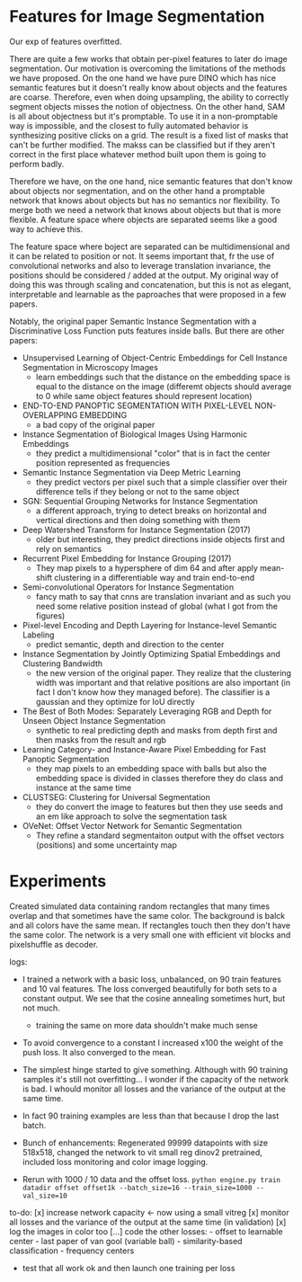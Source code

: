 
# Features for Image Segmentation

Our exp of features overfitted.

There are quite a few works that obtain per-pixel features to later do image segmentation.
Our motivation is overcoming the limitations of the methods we have proposed. On the one hand we have pure DINO which has nice semantic features but it doesn't really know about objects and the features are coarse. Therefore, even when doing upsampling, the ability to correctly segment objects misses the notion of objectness. On the other hand, SAM is all about objectness but it's promptable. To use it in a non-promptable way is impossible, and the closest to fully automated behavior  is synthesizing positive clicks on a grid. The result is a fixed list of masks that  can't be further modified. The makss can be classified but if they aren't correct in the first place whatever method built upon them is going to perform badly. 

Therefore we have, on the one hand, nice semantic features that don't know about objects nor segmentation, and on the other hand a promptable network that knows about objects but has no semantics nor flexibility. To merge both we need a network that knows about objects but that is more flexible. A feature space where objects are separated seems like a good way to achieve this.

The feature space where boject are separated can be multidimensional and it can be related to position or not. It seems important that, fr the use of convolutional networks and also to leverage translation invariance, the positions should be considered / added at the output. My original way of doing this was through scaling and concatenation, but this is not as elegant, interpretable and learnable as the paproaches that were proposed in a few papers. 

Notably, the original paper Semantic Instance Segmentation with a Discriminative Loss Function puts features inside balls. 
But there are other papers:
- Unsupervised Learning of Object-Centric Embeddings for Cell Instance Segmentation in Microscopy Images
    - learn embeddings such that the distance on the embedding space is equal to the distance on the image (differemt objects should average to 0 while same object features should represent location)
- END-TO-END PANOPTIC SEGMENTATION WITH PIXEL-LEVEL NON-OVERLAPPING EMBEDDING
    - a bad copy of the original paper
- Instance Segmentation of Biological Images Using Harmonic Embeddings
    - they predict a multidimensional "color" that is in fact the center position represented as frequencies
- Semantic Instance Segmentation via Deep Metric Learning
    - they predict vectors per pixel such that a simple classifier over their difference tells if they belong or not to the same object
- SGN: Sequential Grouping Networks for Instance Segmentation
    - a different approach, trying to detect breaks on horizontal and vertical directions and then doing something with them
- Deep Watershed Transform for Instance Segmentation (2017)
    - older but interesting, they predict directions inside objects first and rely on semantics
- Recurrent Pixel Embedding for Instance Grouping (2017)
    - They map pixels to a hypersphere of dim 64 and after apply mean-shift clustering in a differentiable way and train end-to-end
- Semi-convolutional Operators for Instance Segmentation
    - fancy math to say that cnns are translation invariant and as such you need some relative position instead of global (what I got from the figures)
- Pixel-level Encoding and Depth Layering for Instance-level Semantic Labeling
    - predict semantic, depth and direction to the center
- Instance Segmentation by Jointly Optimizing Spatial Embeddings and Clustering Bandwidth
    - the new version of the original paper. They realize that the clustering width was important and that relative positions are also important (in fact I don't know how they managed before). The classifier is a gaussian and they optimize for IoU directly 
- The Best of Both Modes: Separately Leveraging RGB and Depth for Unseen Object Instance Segmentation
    - synthetic to real predicting depth and masks from depth first and then masks from the result and rgb
- Learning Category- and Instance-Aware Pixel Embedding for Fast Panoptic Segmentation
    - they map pixels to an embedding space with balls but also the embedding space is divided in classes therefore they do class and instance at the same time
- CLUSTSEG: Clustering for Universal Segmentation
    - they do convert the image to features but then they use seeds and an em like approach to solve the segmentation task
- OVeNet: Offset Vector Network for Semantic Segmentation
    - They refine a standard segmentaiton output with the offset vectors (positions) and some uncertainty map



# Experiments

Created simulated data containing random rectangles that many times overlap and that sometimes have the same color. The background is balck and all colors have the same mean. If rectangles touch then they don't have the same color. 
The network is a very small one with efficient vit blocks and pixelshuffle as decoder. 


logs:
- I trained a network with a basic loss, unbalanced, on 90 train features and 10 val features. The loss converged beautifully for both sets to a constant output. We see that the cosine annealing sometimes hurt, but not much.
    - training the same on more data shouldn't make much sense
- To avoid convergence to a constant I increased x100 the weight of the push loss. It also converged to the mean.
- The simplest hinge started to give something. Although with 90 training samples it's still not overfitting... I wonder if the capacity of the network is bad. I whould monitor all losses and the variance of the output at the same time. 
- In fact 90 training examples are less than that because I drop the last batch.

- Bunch of enhancements: Regenerated 99999 datapoints with size 518x518, changed the network to vit small reg dinov2 pretrained, included loss monitoring and color image logging.
- Rerun with 1000 / 10 data and the offset loss.
    `python engine.py train datadir offset offset1k --batch_size=16 --train_size=1000 --val_size=10`


to-do:
[x] increase network capacity <- now using a small vitreg 
[x] monitor all losses and the variance of the output at the same time (in validation)
[x] log the images in color too
[...] code the other losses:
    - offset to learnable center
    - last paper of van gool (variable ball)
    - similarity-based classification
    - frequency centers
- test that all work ok and then launch one training per loss









